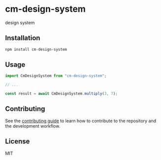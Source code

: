 # cm-design-system

design system

## Installation

```sh
npm install cm-design-system
```

## Usage

```js
import CmDesignSystem from "cm-design-system";

// ...

const result = await CmDesignSystem.multiply(3, 7);
```

## Contributing

See the [contributing guide](CONTRIBUTING.md) to learn how to contribute to the repository and the development workflow.

## License

MIT
